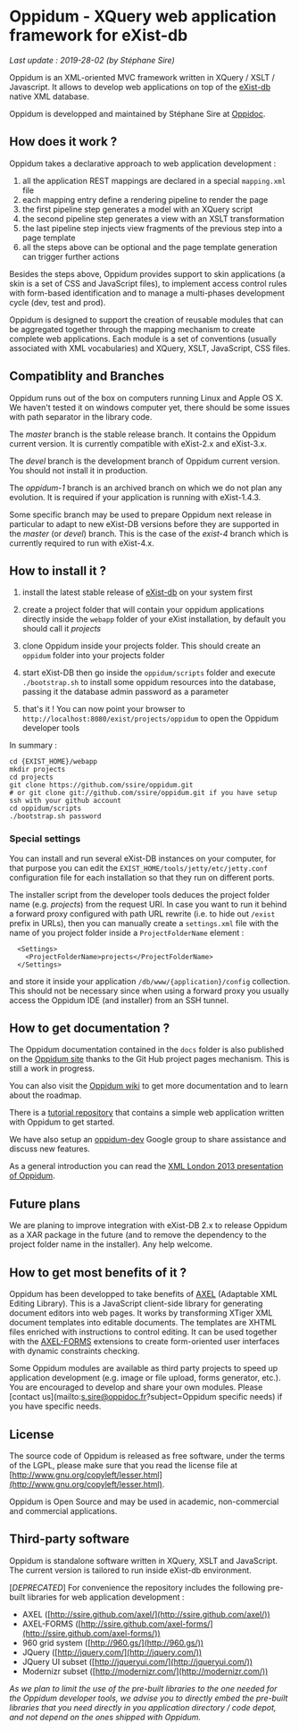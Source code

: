 Oppidum - XQuery web application framework for eXist-db
=======

_Last update : 2019-28-02 (by Stéphane Sire)_

Oppidum is an XML-oriented MVC framework written in XQuery / XSLT / Javascript. It allows to develop web applications on top of the [eXist-db](http://exist-db.org/) native XML database.

Oppidum is developped and maintained by Stéphane Sire at [Oppidoc](http://www.oppidoc.com).

How does it work ?
------------------

Oppidum takes a declarative approach to web application development :

1. all the application REST mappings are declared in a special `mapping.xml` file
2. each mapping entry define a rendering pipeline to render the page
3. the first pipeline step generates a model with an XQuery script
4. the second pipeline step generates a view with an XSLT transformation
5. the last pipeline step injects view fragments of the previous step into a page template
6. all the steps above can be optional and the page template generation can trigger further actions

Besides the steps above, Oppidum provides support to skin applications (a skin is a set of CSS and JavaScript files), to implement access control rules with form-based identification and to manage a multi-phases development cycle (dev, test and prod).

Oppidum is designed to support the creation of reusable modules that can be aggregated together through the mapping mechanism to create complete web applications. Each module is a set of conventions (usually associated with XML vocabularies) and XQuery, XSLT, JavaScript, CSS files.

Compatiblity and Branches
----------------

Oppidum runs out of the box on computers running Linux and Apple OS X. We haven't tested it on windows computer yet, there should be some issues with path separator in the library code. 

The *master* branch is the stable release branch. It contains the Oppidum current version. It is currently compatible with eXist-2.x and eXist-3.x.

The *devel* branch is the development branch of Oppidum current version. You should not install it in production.

The *oppidum-1* branch is an archived branch on which we do not plan any evolution. It is required if your application is running with eXist-1.4.3.

Some specific branch may be used to prepare Oppidum next release in particular to adapt to new eXist-DB versions before they are supported in the *master* (or *devel*) branch. This is the case of the *exist-4* branch which is currently required to run with eXist-4.x.


How to install it ?
-------------------

1. install the latest stable release of [eXist-db](http://exist-db.org) on your system first

2. create a project folder that will contain your oppidum applications directly inside the `webapp` folder of your eXist installation, by default you should call it _projects_

3. clone Oppidum inside your projects folder. This should create an `oppidum` folder into your projects folder

4. start eXist-DB then go inside the `oppidum/scripts` folder and execute `./bootstrap.sh` to install some oppidum resources into the database, passing it the database admin password as a parameter

5. that's it ! You can now point your browser to `http://localhost:8080/exist/projects/oppidum` to open the Oppidum developer tools

In summary :

    cd {EXIST_HOME}/webapp
    mkdir projects
    cd projects
    git clone https://github.com/ssire/oppidum.git
    # or git clone git://github.com/ssire/oppidum.git if you have setup ssh with your github account
    cd oppidum/scripts
    ./bootstrap.sh password

### Special settings

You can install and run several eXist-DB instances on your computer, for that purpose you can edit the `EXIST_HOME/tools/jetty/etc/jetty.conf` configuration file for each installation so that they run on different ports.

The installer script from the developer tools deduces the project folder name (e.g. *projects*) from the request URI. In case you want to run it behind a forward proxy configured with path URL rewrite (i.e. to hide out `/exist` prefix in URLs), then you can manually create a `settings.xml` file with the name of you project folder inside a `ProjectFolderName` element  :

      <Settings>
        <ProjectFolderName>projects</ProjectFolderName>
      </Settings>

and store it inside your application `/db/www/{application}/config` collection. This should not be necessary since when using a forward proxy you usually access the Oppidum IDE (and installer) from an SSH tunnel.

How to get documentation ?
--------------------------

The Oppidum documentation contained in the `docs` folder is also published on the [Oppidum site](http://ssire.github.com/oppidum/) thanks to the Git Hub project pages mechanism. This is still a work in progress.

You can also visit the [Oppidum wiki](https://github.com/ssire/oppidum/wiki) to get more documentation and to learn about the roadmap.

There is a [tutorial repository](https://github.com/ssire/tutorial) that contains a simple web application written with Oppidum to get started.

We have also setup an [oppidum-dev](https://groups.google.com/forum/?fromgroups#!forum/oppidum-dev) Google group to share assistance and discuss new features.

As a general introduction you can read the [XML London 2013 presentation of Oppidum](http://xmllondon.com/2013/presentations/sire/). 

Future plans
----------------

We are planing to improve integration with eXist-DB 2.x to release Oppidum as a XAR package in the future (and to remove the dependency to the project folder name in the installer). Any help welcome.

How to get most benefits of it ?
----------------

Oppidum has been developped to take benefits of [AXEL](https://github.com/ssire/axel) (Adaptable XML Editing Library). This is a JavaScript client-side library for generating document editors into web pages. It works by transforming XTiger XML document templates into editable documents. The templates are XHTML files enriched with instructions to control editing. It can be used together with the [AXEL-FORMS](https://github.com/ssire/axel-forms) extensions to create form-oriented user interfaces with dynamic constraints checking.

Some Oppidum modules are available as third party projects to speed up application development (e.g. image or file upload, forms generator, etc.). You are encouraged to develop and share your own modules. Please [contact us](mailto:s.sire@oppidoc.fr?subject=Oppidum specific needs) if you have specific needs.

License
-------

The source code of Oppidum is released as free software, under the terms of the LGPL, please make sure that you read the license file at [http://www.gnu.org/copyleft/lesser.html](http://www.gnu.org/copyleft/lesser.html).

Oppidum is Open Source and may be used in academic, non-commercial and commercial applications.

Third-party software
-------

Oppidum is standalone software written in XQuery, XSLT and JavaScript. The current version is tailored to run inside eXist-db environment.

[_DEPRECATED_] For convenience the repository includes the following pre-built libraries for web application development :

* AXEL ([http://ssire.github.com/axel/](http://ssire.github.com/axel/))
* AXEL-FORMS ([http://ssire.github.com/axel-forms/](http://ssire.github.com/axel-forms/))
* 960 grid system ([http://960.gs/](http://960.gs/))
* JQuery ([http://jquery.com/](http://jquery.com/))
* JQuery UI subset ([http://jqueryui.com/](http://jqueryui.com/))
* Modernizr subset ([http://modernizr.com/](http://modernizr.com/))

_As we plan to limit the use of the pre-built libraries to the one needed for the Oppidum developer tools, we advise you to directly embed the pre-built libraries that you need directly in you application directory / code depot, and not depend on the ones shipped with Oppidum._


 
